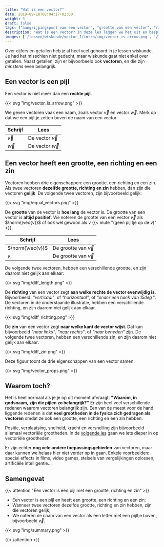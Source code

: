 ```yaml
---
title: "Wat is een vector?"
date: 2019-09-18T08:04:17+02:00
weight: 3
draft: false
tags: ["aangrijpingspunt van een vector", "grootte van een vector", "richting van een vector", "vector", "vectoriële grootheid", "zin van een vector"]
description: "Wat is een vector? In deze les leggen we het uit en bespreken we de eigenschappen grootte, richting en zin van een vector. We geven voor elk van deze eigenschappen een duidelijke illustratie."
images: ['/lessen/wiskunde/vector_1/intro/img/vector_is_arrow.png', '/lessen/wiskunde/vector_1/intro/img/equal_vectors.png', '/lessen/wiskunde/vector_1/intro/img/diff_length.png', '/lessen/wiskunde/vector_1/intro/img/diff_richting.png', '/lessen/wiskunde/vector_1/intro/img/diff_zin.png', '/lessen/wiskunde/vector_1/intro/img/vector_props.png', '/lessen/wiskunde/vector_1/intro/img/summary.png']
---
```


Over cijfers en getallen heb je al heel veel gehoord in je lessen wiskunde. Je
had het misschien niet gedacht, maar wiskunde gaat niet enkel over getallen.
Naast getallen, zijn er bijvoorbeeld ook **vectoren**, en die zijn *minstens*
even belangrijk.

## Een vector is een pijl

Een vector is niet meer dan een **rechte pijl**.

{{< svg "img/vector_is_arrow.png" >}}

We geven vectoren vaak een naam, zoals vector $\vec{v}$ en vector $\vec{w}$.
Merk op dat we een pijltje zetten boven de naam van een vector.

| Schrijf | Lees |
|---------|------|
|$\vec{v}$| De vector $\vec{v}$ |
| $\vec{w}$ | De vector $\vec{w}$ |

## Een vector heeft een grootte, een richting en een zin

Vectoren hebben drie eigenschappen: een grootte, een richting en een zin. Als
twee vectoren **dezelfde grootte, richting en zin** hebben, dan zijn die
vectoren **gelijk**. De volgende twee vectoren, zijn bijvoorbeeld gelijk:

{{< svg "img/equal_vectors.png" >}}

De **grootte** van de vector is **hoe lang** de vector is. De grootte van een
vector is **altijd positief**. We noteren de grootte van een vector $\vec{v}$
als $\norm{\vec{v}}$ of ook wel gewoon als $v$
{{< mute "(geen pijltje op de $v$)" >}}.

| Schrijf | Lees |
|---------|------|
|$\norm{\vec{v}}$| De grootte van $\vec{v}$ |
|$v$| De grootte van $\vec{v}$ |

De volgende twee vectoren, hebben een verschillende grootte, en
zijn daarom niet gelijk aan elkaar:

{{< svg "img/diff_length.png" >}}

De **richting** van een vector zegt **aan welke rechte de vector evenwijdig
is**. Bijvoorbeeld: *"verticaal"*, of *"horizontaal"*, of *"onder een hoek van
$15\deg$"*. De vectoren in de onderstaande illustratie, hebben een verschillende
richting, en zijn daarom niet gelijk aan elkaar.

{{< svg "img/diff_richting.png" >}}

De **zin** van een vector zegt **naar welke kant de vector wijst**. Dat kan
bijvoorbeeld *"naar links"*, *"naar rechts"*, of *"naar beneden"* zijn. De
volgende twee vectoren, hebben een verschillende zin, en zijn daarom niet gelijk
aan elkaar:

{{< svg "img/diff_zin.png" >}}

Deze figuur toont de drie eigenschappen van een vector samen:

{{< svg "img/vector_props.png" >}}

## Waarom toch?

Het is heel normaal als je je op dit moment afvraagt: **"Waarom, in godsnaam,
zijn die pijlen zo belangrijk?"** Er zijn heel veel verschillende redenen waarom
vectoren belangrijk zijn. Een van de meest voor de hand liggende redenen is dat
**veel grootheden in de fysica zich gedragen als vectoren** omdat ze ook een
grootte, een richting en een zin hebben.

Positie, verplaatsing, snelheid, kracht
en versnelling zijn bijvoorbeeld allemaal vectoriële grootheden. In de [volgende
les](../vectoriele_grootheden) gaan we iets dieper in op vectoriële grootheden.

Er zijn echter **nog vele andere toepassingsgebieden** van vectoren, maar daar
kunnen we helaas hier niet verder op in gaan. Enkele voorbeelden: special
effects in films, video games, stelsels van vergelijkingen oplossen, artificiële
intelligentie...

## Samengevat

{{< attention "Een vector is een pijl met een grootte, richting en zin" >}}

* Een vector is een pijl en heeft een grootte, een richting en een zin;
* Wanneer twee vectoren dezelfde grootte, richting en zin hebben, zijn die
  vectoren gelijk;
* We noteren de naam van een vector als een letter met een pijltje boven,
  bijvoorbeeld $\vec{v}$.

{{< svg "img/summary.png" >}}

{{< /attention >}}
